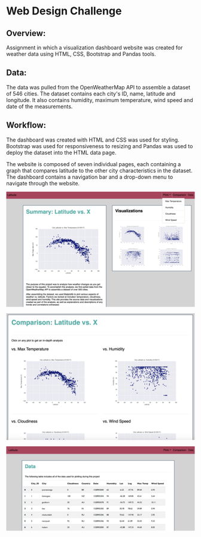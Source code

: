 # Web Design Challenge

## Overview:
Assignment in which a visualization dashboard website was created for weather data using HTML, CSS, Bootstrap and Pandas tools.

## Data:
The data was pulled from the OpenWeatherMap API to assemble a dataset of 546 cities. The dataset contains each city's ID, name, latitude and longitude. It also contains humidity, maximum temperature, wind speed and date of the measurements.

## Workflow:

The dashboard was created with HTML and CSS was used for styling. Bootstrap was used for responsiveness to resizing and Pandas was used to deploy the dataset into the HTML data page.

The website is composed of seven individual pages, each containing a graph that compares latitude to the other city characteristics in the dataset. The dashboard contains a navigation bar and a drop-down menu to navigate through the website. 

![Image description](images/WebMain.png)

![Image description](images/WebComparison.png)

![Image description](images/WebData.png)